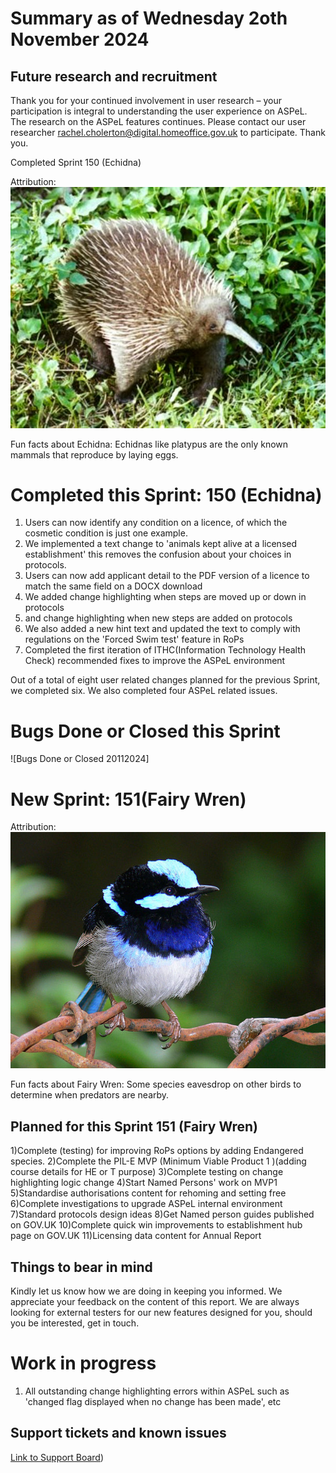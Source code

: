 # Summary as of Wednesday 2oth November 2024



## Future research and recruitment 

Thank you for your continued involvement in user research – your participation is integral to understanding the user experience on ASPeL. The research on the ASPeL features continues. Please contact our user researcher rachel.cholerton@digital.homeoffice.gov.uk to participate. Thank you.  
 


Completed Sprint 150 (Echidna)



Attribution:
![User:Jaganath, CC BY-SA 3.0 <http://creativecommons.org/licenses/by-sa/3.0/>, via Wikimedia Commons](128pxLong-beakedEchidna.jpg)






Fun facts about Echidna:
Echidnas like platypus are the only known mammals that reproduce by laying eggs.



# Completed this Sprint: 150 (Echidna)
1) Users can now identify any condition on a licence, of which the cosmetic condition is just one example.
2) We implemented a text change to 'animals kept alive at a licensed establishment' this removes the confusion about your choices in protocols.
3) Users can now add applicant detail to the PDF version of a licence to match the same field on a DOCX download
4) We added change highlighting when steps are moved up or down in protocols
5) and change highlighting when new steps are added on protocols 
6) We also added a new hint text and updated the text to comply with regulations on the 'Forced Swim test' feature in RoPs
7) Completed the first iteration of ITHC(Information Technology Health Check) recommended fixes to improve the ASPeL environment


Out of a total of eight user related changes planned for the previous Sprint, we completed six. We also completed four ASPeL related issues.
   
   

# Bugs Done or Closed this Sprint

![Bugs Done or Closed 20112024]









# New Sprint: 151(Fairy Wren)








Attribution:
![[User:Jaganath, CC BY-SA 3.0 <http://creativecommons.org/licenses/by-sa/3.0/>, via Wikimedia Commons](https://commons.wikimedia.org/wiki/Category:CC-BY-SA-3.0-migrated)](FairyWren.jpg)







Fun facts about Fairy Wren:
Some species eavesdrop on other birds to determine when predators are nearby.




## Planned for this Sprint 151 (Fairy Wren)

1)Complete (testing) for improving RoPs options by adding Endangered species.
2)Complete the PIL-E MVP (Minimum Viable Product 1 )(adding course details for HE or T purpose) 
3)Complete testing on change highlighting logic change 
4)Start Named Persons' work on MVP1 
5)Standardise authorisations content for rehoming and setting free
6)Complete investigations to upgrade ASPeL internal environment 
7)Standard protocols design ideas 
8)Get Named person guides published on GOV.UK 
10)Complete quick win improvements to establishment hub page on GOV.UK 
11)Licensing data content for Annual Report

   


   

## Things to bear in mind
Kindly let us know how we are doing in keeping you informed. We appreciate your feedback on the content of this report. We are always looking for external testers for our new features designed for you, should you be interested, get in touch.

# Work in progress
1) All outstanding change highlighting errors within ASPeL such as 'changed flag displayed when no change has been made', etc 
  

   
 
   
## Support tickets and known issues
[Link to Support Board](https://collaboration.homeoffice.gov.uk/jira/secure/RapidBoard.jspa?rapidView=1717))





  

   
 
   
